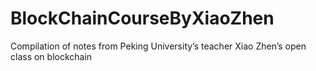 # BlockChainCourseByXiaoZhen
Compilation of notes from Peking University’s teacher Xiao Zhen’s open class on blockchain
